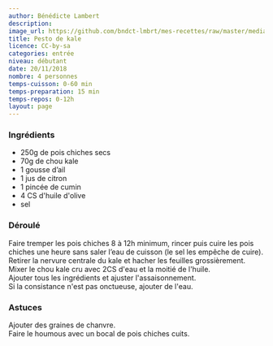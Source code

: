 ```yaml
---
author: Bénédicte Lambert
description: 
image_url: https://github.com/bndct-lmbrt/mes-recettes/raw/master/medias/pesto-kale.jpg
title: Pesto de kale
licence: CC-by-sa
categories: entrée
niveau: débutant
date: 20/11/2018
nombre: 4 personnes
temps-cuisson: 0-60 min
temps-preparation: 15 min
temps-repos: 0-12h
layout: page
---
```



### Ingrédients  

* 250g de pois chiches secs
* 70g de chou kale
* 1 gousse d’ail
* 1 jus de citron
* 1 pincée de cumin
* 4 CS d'huile d'olive
* sel


### Déroulé  

Faire tremper les pois chiches 8 à 12h minimum, rincer puis cuire les pois chiches une heure sans saler l’eau de cuisson (le sel les empêche de cuire). 
Retirer la nervure centrale du kale et hacher les feuilles grossièrement.  
Mixer le chou kale cru avec 2CS d'eau et la moitié de l'huile.  
Ajouter tous les ingrédients et ajuster l'assaisonnement.   
Si la consistance n'est pas onctueuse, ajouter de l'eau.  


### Astuces

Ajouter des graines de chanvre.  
Faire le houmous avec un bocal de pois chiches cuits.  


